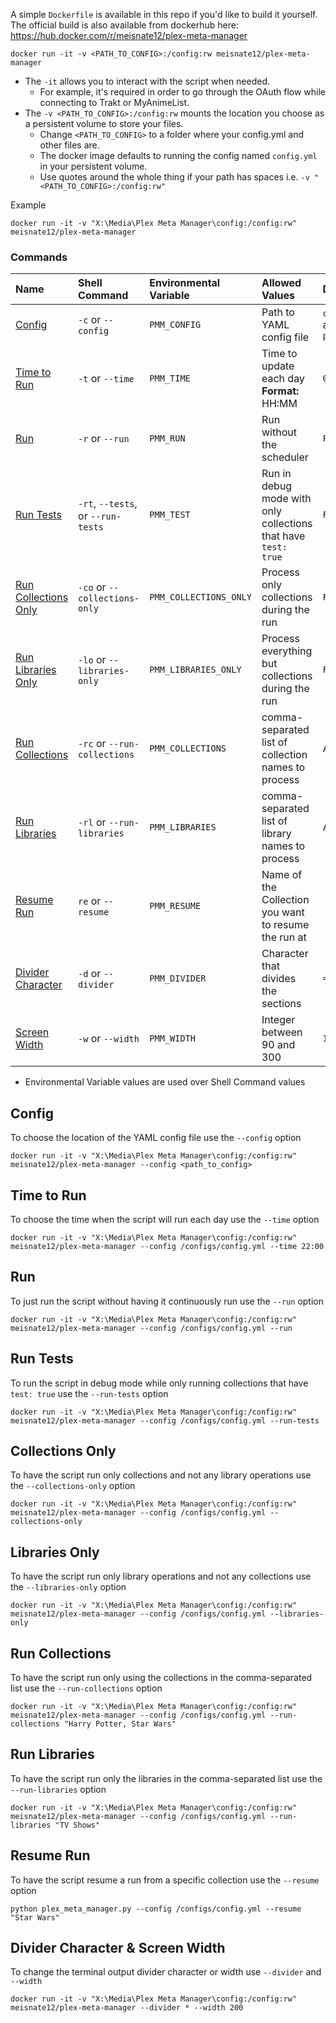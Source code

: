 A simple `Dockerfile` is available in this repo if you'd like to build it yourself. The official build is also available from dockerhub here: https://hub.docker.com/r/meisnate12/plex-meta-manager

```shell
docker run -it -v <PATH_TO_CONFIG>:/config:rw meisnate12/plex-meta-manager
```
* The `-it` allows you to interact with the script when needed. 
  * For example, it's required in order to go through the OAuth flow while connecting to Trakt or MyAnimeList.
* The `-v <PATH_TO_CONFIG>:/config:rw` mounts the location you choose as a persistent volume to store your files. 
  * Change `<PATH_TO_CONFIG>` to a folder where your config.yml and other files are. 
  * The docker image defaults to running the config named `config.yml` in your persistent volume.
  * Use quotes around the whole thing if your path has spaces i.e. `-v "<PATH_TO_CONFIG>:/config:rw"`

Example

```shell
docker run -it -v "X:\Media\Plex Meta Manager\config:/config:rw" meisnate12/plex-meta-manager
```

### Commands

| Name | Shell Command | Environmental<br>Variable | Allowed Values | Default Value |
| :--- | :--- | :--- | :--- | :--- |
| [Config](#config) | `-c` or `--config` | `PMM_CONFIG` | Path to YAML config file | `config/config.yml` alongside<br>`plex_meta_manager.py` |
| [Time to Run](#time-to-run) | `-t` or `--time` | `PMM_TIME` | Time to update each day<br>**Format:** HH:MM | `03:00` |
| [Run](#run) | `-r` or `--run` | `PMM_RUN` | Run without the scheduler | `False` |
| [Run Tests](#run-tests) | `-rt`, `--tests`, or `--run-tests` | `PMM_TEST` | Run in debug mode with only collections that have `test: true` | `False` |
| [Run Collections Only](#collections-only) | `-co` or `--collections-only` | `PMM_COLLECTIONS_ONLY` | Process only collections during the run | `False` |
| [Run Libraries Only](#libraries-only) | `-lo` or `--libraries-only` | `PMM_LIBRARIES_ONLY` | Process everything but collections during the run | `False` |
| [Run Collections](#run-collections) | `-rc` or `--run-collections` | `PMM_COLLECTIONS` | comma-separated list of collection names to process | All Collections |
| [Run Libraries](#run-libraries) | `-rl` or `--run-libraries` | `PMM_LIBRARIES` | comma-separated list of library names to process | All libraries |
| [Resume Run](#resume-run) | `re` or `--resume` | `PMM_RESUME` | Name of the Collection you want to resume the run at | ` ` |
| [Divider Character](#divider-character--screen-width) | `-d` or `--divider` | `PMM_DIVIDER` | Character that divides the sections | `=` |
| [Screen Width](#divider-character--screen-width) | `-w` or `--width` | `PMM_WIDTH` | Integer between 90 and 300 | `100` |

* Environmental Variable values are used over Shell Command values

## Config
To choose the location of the YAML config file use the `--config` option

```shell
docker run -it -v "X:\Media\Plex Meta Manager\config:/config:rw" meisnate12/plex-meta-manager --config <path_to_config>
```

## Time to Run
To choose the time when the script will run each day use the `--time` option

```shell
docker run -it -v "X:\Media\Plex Meta Manager\config:/config:rw" meisnate12/plex-meta-manager --config /configs/config.yml --time 22:00
```

## Run
To just run the script without having it continuously run use the `--run` option

```shell
docker run -it -v "X:\Media\Plex Meta Manager\config:/config:rw" meisnate12/plex-meta-manager --config /configs/config.yml --run
```

## Run Tests
To run the script in debug mode while only running collections that have `test: true` use the `--run-tests` option

```shell
docker run -it -v "X:\Media\Plex Meta Manager\config:/config:rw" meisnate12/plex-meta-manager --config /configs/config.yml --run-tests
```

## Collections Only
To have the script run only collections and not any library operations use the `--collections-only` option

```shell
docker run -it -v "X:\Media\Plex Meta Manager\config:/config:rw" meisnate12/plex-meta-manager --config /configs/config.yml --collections-only
```

## Libraries Only
To have the script run only library operations and not any collections use the `--libraries-only` option

```shell
docker run -it -v "X:\Media\Plex Meta Manager\config:/config:rw" meisnate12/plex-meta-manager --config /configs/config.yml --libraries-only
```


## Run Collections
To have the script run only using the collections in the comma-separated list use the `--run-collections` option

```shell
docker run -it -v "X:\Media\Plex Meta Manager\config:/config:rw" meisnate12/plex-meta-manager --config /configs/config.yml --run-collections "Harry Potter, Star Wars"
```

## Run Libraries
To have the script run only the libraries in the comma-separated list use the `--run-libraries` option

```shell
docker run -it -v "X:\Media\Plex Meta Manager\config:/config:rw" meisnate12/plex-meta-manager --config /configs/config.yml --run-libraries "TV Shows"
```

## Resume Run
To have the script resume a run from a specific collection use the `--resume` option

```shell
python plex_meta_manager.py --config /configs/config.yml --resume "Star Wars"
```

## Divider Character & Screen Width
To change the terminal output divider character or width use `--divider` and `--width`

```shell
docker run -it -v "X:\Media\Plex Meta Manager\config:/config:rw" meisnate12/plex-meta-manager --divider * --width 200
```
